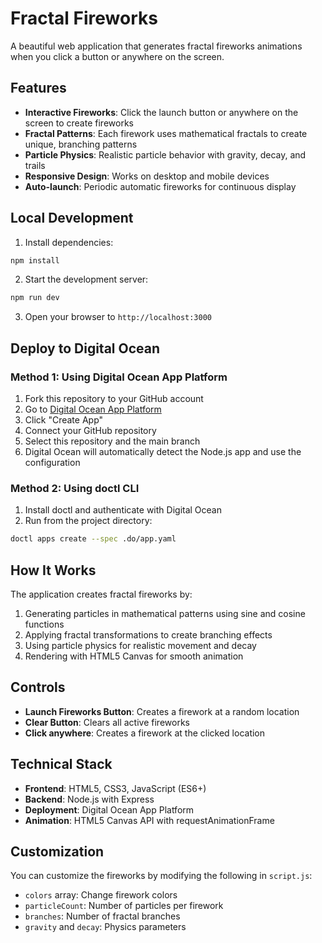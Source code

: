 # Fractal Fireworks

A beautiful web application that generates fractal fireworks animations when you click a button or anywhere on the screen.

## Features

- **Interactive Fireworks**: Click the launch button or anywhere on the screen to create fireworks
- **Fractal Patterns**: Each firework uses mathematical fractals to create unique, branching patterns
- **Particle Physics**: Realistic particle behavior with gravity, decay, and trails
- **Responsive Design**: Works on desktop and mobile devices
- **Auto-launch**: Periodic automatic fireworks for continuous display

## Local Development

1. Install dependencies:
```bash
npm install
```

2. Start the development server:
```bash
npm run dev
```

3. Open your browser to `http://localhost:3000`

## Deploy to Digital Ocean

### Method 1: Using Digital Ocean App Platform

1. Fork this repository to your GitHub account
2. Go to [Digital Ocean App Platform](https://cloud.digitalocean.com/apps)
3. Click "Create App"
4. Connect your GitHub repository
5. Select this repository and the main branch
6. Digital Ocean will automatically detect the Node.js app and use the configuration

### Method 2: Using doctl CLI

1. Install doctl and authenticate with Digital Ocean
2. Run from the project directory:
```bash
doctl apps create --spec .do/app.yaml
```

## How It Works

The application creates fractal fireworks by:
1. Generating particles in mathematical patterns using sine and cosine functions
2. Applying fractal transformations to create branching effects
3. Using particle physics for realistic movement and decay
4. Rendering with HTML5 Canvas for smooth animation

## Controls

- **Launch Fireworks Button**: Creates a firework at a random location
- **Clear Button**: Clears all active fireworks
- **Click anywhere**: Creates a firework at the clicked location

## Technical Stack

- **Frontend**: HTML5, CSS3, JavaScript (ES6+)
- **Backend**: Node.js with Express
- **Deployment**: Digital Ocean App Platform
- **Animation**: HTML5 Canvas API with requestAnimationFrame

## Customization

You can customize the fireworks by modifying the following in `script.js`:
- `colors` array: Change firework colors
- `particleCount`: Number of particles per firework
- `branches`: Number of fractal branches
- `gravity` and `decay`: Physics parameters